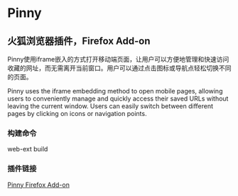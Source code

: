 # Pinny
## 火狐浏览器插件，Firefox Add-on

Pinny使用iframe嵌入的方式打开移动端页面，让用户可以方便地管理和快速访问收藏的网址，而无需离开当前窗口。用户可以通过点击图标或导航点轻松切换不同的页面。

Pinny uses the iframe embedding method to open mobile pages, allowing users to conveniently manage and quickly access their saved URLs without leaving the current window. Users can easily switch between different pages by clicking on icons or navigation points.

### 构建命令
web-ext build
### 插件链接
[Pinny Firefox Add-on](https://addons.mozilla.org/zh-CN/firefox/addon/pinny/?utm_content=addons-manager-reviews-link&utm_medium=firefox-browser&utm_source=firefox-browser)
